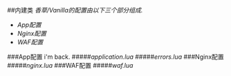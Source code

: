 ##内建类
*香草/Vanilla的配置由以下三个部分组成.*
- *App配置*
- *Nginx配置*
- *WAF配置*

###App配置
i'm back.
#####*application.lua*
#####*errors.lua*
###Nginx配置
#####*nginx.lua*
###WAF配置
#####*waf.lua*
